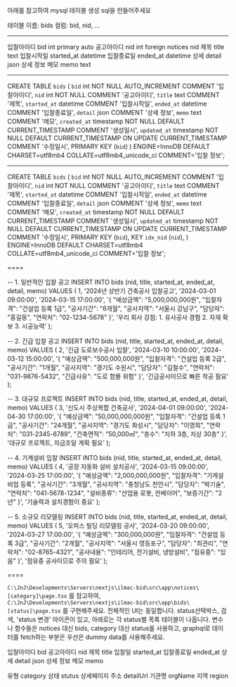 아래를 참고하여 mysql 테이블 생성 sql을 만들어주세요

테이블 이름: bids
컬럼: bid, nid, ...

---
입찰아이디	bid	int	primary auto
공고아이디	nid	int	foreign notices nid
제목	title	text
입찰시작일	started_at	datetime
입찰종료일	ended_at	datetime
상세	detail	json	상세 정보
메모	memo	text

---

CREATE TABLE `bids` (
  `bid` int NOT NULL AUTO_INCREMENT COMMENT '입찰아이디',
  `nid` int NOT NULL COMMENT '공고아이디',
  `title` text COMMENT '제목',
  `started_at` datetime COMMENT '입찰시작일',
  `ended_at` datetime COMMENT '입찰종료일',
  `detail` json COMMENT '상세 정보',
  `memo` text COMMENT '메모',
  `created_at` timestamp NOT NULL DEFAULT CURRENT_TIMESTAMP COMMENT '생성일시',
  `updated_at` timestamp NOT NULL DEFAULT CURRENT_TIMESTAMP ON UPDATE CURRENT_TIMESTAMP COMMENT '수정일시',
  PRIMARY KEY (`bid`)
) ENGINE=InnoDB DEFAULT CHARSET=utf8mb4 COLLATE=utf8mb4_unicode_ci COMMENT='입찰 정보';

---

CREATE TABLE `bids` (
  `bid` int NOT NULL AUTO_INCREMENT COMMENT '입찰아이디',
  `nid` int NOT NULL COMMENT '공고아이디',
  `title` text COMMENT '제목',
  `started_at` datetime COMMENT '입찰시작일',
  `ended_at` datetime COMMENT '입찰종료일',
  `detail` json COMMENT '상세 정보',
  `memo` text COMMENT '메모',
  `created_at` timestamp NOT NULL DEFAULT CURRENT_TIMESTAMP COMMENT '생성일시',
  `updated_at` timestamp NOT NULL DEFAULT CURRENT_TIMESTAMP ON UPDATE CURRENT_TIMESTAMP COMMENT '수정일시',
  PRIMARY KEY (`bid`),
  KEY `idx_nid` (`nid`),
) ENGINE=InnoDB DEFAULT CHARSET=utf8mb4 COLLATE=utf8mb4_unicode_ci COMMENT='입찰 정보';



====

-- 1. 일반적인 입찰 공고
INSERT INTO bids (nid, title, started_at, ended_at, detail, memo) 
VALUES (
  1, 
  '2024년 상반기 건축공사 입찰공고',
  '2024-03-01 09:00:00',
  '2024-03-15 17:00:00',
  '{
    "예상금액": "5,000,000,000원",
    "입찰자격": "건설업 등록 1급",
    "공사기간": "6개월",
    "공사지역": "서울시 강남구",
    "담당자": "홍길동",
    "연락처": "02-1234-5678"
  }',
  '우리 회사 강점: 1. 유사공사 경험 2. 자재 확보 3. 시공능력'
);

-- 2. 긴급 입찰 공고
INSERT INTO bids (nid, title, started_at, ended_at, detail, memo) 
VALUES (
  2,
  '긴급 도로보수공사 입찰',
  '2024-03-10 10:00:00',
  '2024-03-12 15:00:00',
  '{
    "예상금액": "500,000,000원",
    "입찰자격": "건설업 등록 2급",
    "공사기간": "1개월",
    "공사지역": "경기도 수원시",
    "담당자": "김철수",
    "연락처": "031-9876-5432",
    "긴급사유": "도로 함몰 위험"
  }',
  '긴급공사이므로 빠른 착공 필요'
);

-- 3. 대규모 프로젝트
INSERT INTO bids (nid, title, started_at, ended_at, detail, memo) 
VALUES (
  3,
  '신도시 주상복합 건축공사',
  '2024-04-01 09:00:00',
  '2024-04-30 17:00:00',
  '{
    "예상금액": "50,000,000,000원",
    "입찰자격": "건설업 등록 1급",
    "공사기간": "24개월",
    "공사지역": "경기도 화성시",
    "담당자": "이영희",
    "연락처": "031-2345-6789",
    "건축면적": "50,000㎡",
    "층수": "지하 3층, 지상 30층"
  }',
  '대규모 프로젝트, 자금조달 계획 필요'
);

-- 4. 기계설비 입찰
INSERT INTO bids (nid, title, started_at, ended_at, detail, memo) 
VALUES (
  4,
  '공장 자동화 설비 설치공사',
  '2024-03-15 09:00:00',
  '2024-03-25 17:00:00',
  '{
    "예상금액": "2,000,000,000원",
    "입찰자격": "기계설비업 등록",
    "공사기간": "3개월",
    "공사지역": "충청남도 천안시",
    "담당자": "박기술",
    "연락처": "041-5678-1234",
    "설비종류": "산업용 로봇, 컨베이어",
    "보증기간": "2년"
  }',
  '기술력과 설치경험이 중요'
);

-- 5. 소규모 리모델링
INSERT INTO bids (nid, title, started_at, ended_at, detail, memo) 
VALUES (
  5,
  '오피스 빌딩 리모델링 공사',
  '2024-03-20 09:00:00',
  '2024-03-27 17:00:00',
  '{
    "예상금액": "300,000,000원",
    "입찰자격": "건설업 등록 3급",
    "공사기간": "2개월",
    "공사지역": "서울시 영등포구",
    "담당자": "최관리",
    "연락처": "02-8765-4321",
    "공사내용": "인테리어, 전기설비, 냉방설비",
    "점유중": "있음"
  }',
  '점유중 공사이므로 주의 필요'
);

====






`C:\JnJ\Developments\Servers\nextjs\ilmac-bid\src\app\notices\[category]\page.tsx` 를 참고하여, `C:\JnJ\Developments\Servers\nextjs\ilmac-bid\src\app\bids\[status]\page.tsx` 를 구현해주세요.
전체적인 UI는 동일합니다.
status선택박스, 검색, 'status 변경' 아이콘이 있고,
아래로는 각 status별 목록 테이블이 나옵니다.
변수나 함수들은 notices 대신 bids, category 대신 status를 사용하고, graphql로 데이터를 fetch하는 부분은 우선은 dummy data를 사용해주세요.

입찰아이디 bid
공고아이디	nid
제목	title
입찰일	started_at
입찰종료일	ended_at
상세	detail	json	상세 정보
메모	memo


유형	category
상태	stutus
상세페이지 주소	detailUrl
기관명	orgName
지역	region

